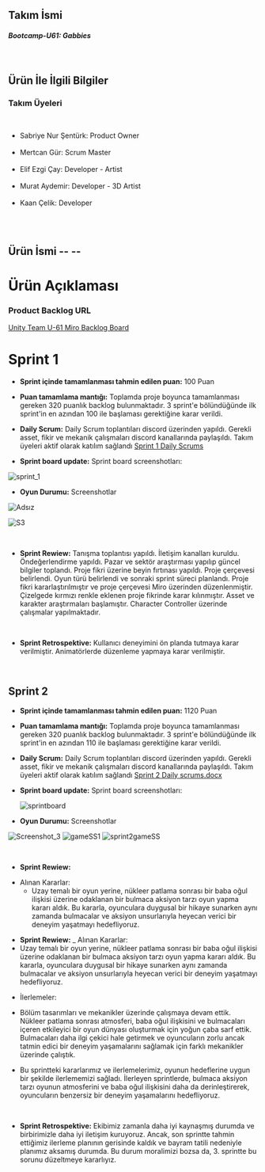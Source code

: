 
<h2>Takım İsmi</h2>
<h5>Bootcamp-U61: Gabbies</h5></br>
<h2>Ürün İle İlgili Bilgiler</h2>
<h3>Takım Üyeleri</h3></br>
<ul>
<li>Sabriye Nur Şentürk: Product Owner</li></br>
<li>Mertcan Gür: Scrum Master</li></br>
<li>Elif Ezgi Çay: Developer - Artist</li></br>
<li>Murat Aydemir: Developer - 3D Artist</li></br>
<li>Kaan Çelik: Developer</li> </br>
</ul>
</br>

## Ürün İsmi -- --
# Ürün Açıklaması</h2>

### Product Backlog URL

[Unity Team U-61 Miro Backlog Board](https://miro.com/app/board/uXjVM-322W8=/)</br>

# Sprint 1

+ **Sprint içinde tamamlanması tahmin edilen puan:** 100 Puan

+ **Puan tamamlama mantığı:** Toplamda proje boyunca tamamlanması gereken 320 puanlık backlog bulunmaktadır. 3 sprint'e bölündüğünde ilk sprint'in en azından 100 ile başlaması gerektiğine karar verildi.

+ **Daily Scrum:** Daily Scrum toplantıları discord üzerinden yapıldı. Gerekli asset, fikir ve mekanik çalışmaları discord kanallarında paylaşıldı. Takım üyeleri aktif olarak katılım sağlandı [Sprint 1 Daily Scrums](https://github.com/mertcangur/Bootcamp-U61/files/11857222/scrum.docx) </br>



+ **Sprint board update:** Sprint board screenshotları:

![sprint_1](https://github.com/mertcangur/Bootcamp-U61/assets/79248086/b31454d9-6e91-4566-a170-8119db9dedf6)

<!-- <h2>Scrum 1:</h2>

![scrum1](https://github.com/mertcangur/Bootcamp-U61/assets/79248086/afca3627-ffc0-4091-ae48-101349eb6e52) -->


<!--**Proje Çerçevesi:**

![proje Çerçevesi](https://github.com/mertcangur/Bootcamp-U61/assets/79248086/05aa2fca-0985-43ac-9c4f-73e937f0ea20)-->

+ **Oyun Durumu:** Screenshotlar
  
![Adsız](https://github.com/mertcangur/Bootcamp-U61/assets/86794305/95ee3a7e-9c56-402a-b3f2-2820ce417bf3)

![S3](https://github.com/mertcangur/Bootcamp-U61/assets/86794305/57880f8a-dfd9-476e-9d74-84cf2167a967)



</br>

+ **Sprint Rewiew:** Tanışma toplantısı yapıldı. İletişim kanalları kuruldu. Öndeğerlendirme yapıldı. Pazar ve sektör araştırması yapılıp güncel bilgiler toplandı. Proje fikri üzerine beyin fırtınası yapıldı. Proje çerçevesi belirlendi. Oyun türü belirlendi ve sonraki sprint süreci planlandı. Proje fikri kararlaştırılmıştır ve proje çerçevesi Miro üzerinden düzenlenmiştir. Çizelgede kırmızı renkle eklenen proje fikrinde karar kılınmıştır. Asset ve karakter araştırmaları başlamıştır. Character Controller üzerinde çalışmalar yapılmaktadır.</br>

</br>

+ **Sprint Retrospektive:** Kullanıcı deneyimini ön planda tutmaya karar verilmiştir. Animatörlerde düzenleme yapmaya karar verilmiştir.</br>

</br>
<h2>Sprint 2</h2>

+ **Sprint içinde tamamlanması tahmin edilen puan:** 1120 Puan

+ **Puan tamamlama mantığı:** Toplamda proje boyunca tamamlanması gereken 320 puanlık backlog bulunmaktadır. 3 sprint'e bölündüğünde ilk sprint'in en azından 110 ile başlaması gerektiğine karar verildi.


+ **Daily Scrum:** Daily Scrum toplantıları discord üzerinden yapıldı. Gerekli asset, fikir ve mekanik çalışmaları discord kanallarında paylaşıldı. Takım üyeleri aktif olarak katılım sağlandı [Sprint 2 Daily scrums.docx](https://github.com/mertcangur/Bootcamp-U61/files/11902932/sprint2.docx) </br>

+ **Sprint board update:** Sprint board screenshotları:
  
  ![sprintboard](https://github.com/mertcangur/Bootcamp-U61/assets/86794305/e0db4545-30ef-427e-9a62-e1339adec312)

+ **Oyun Durumu:** Screenshotlar

 ![Screenshot_3](https://github.com/mertcangur/Bootcamp-U61/assets/86794305/8a7ad1f2-2145-4980-a124-14a05bcb70cd)
![gameSS1](https://github.com/mertcangur/Bootcamp-U61/assets/86794305/403e4505-a113-4bd5-8534-ffa6f00280cb)
![sprint2gameSS](https://github.com/mertcangur/Bootcamp-U61/assets/86794305/f0302044-41fe-479b-a6a1-987cf46af177)

</br>

+ **Sprint Rewiew:** 
<ul>
<li>    Alınan Kararlar:
<ul>
<li>Uzay temalı bir oyun yerine, nükleer patlama sonrası bir baba oğul ilişkisi üzerine odaklanan bir bulmaca aksiyon tarzı oyun yapma kararı aldık. Bu kararla,        oyunculara duygusal bir hikaye sunarken aynı zamanda bulmacalar ve aksiyon unsurlarıyla heyecan verici bir deneyim yaşatmayı hedefliyoruz.</li>
</ul>
</li>
</ul>


+ **Sprint Rewiew:**
    _ Alınan Kararlar:
+ Uzay temalı bir oyun yerine, nükleer patlama sonrası bir baba oğul ilişkisi üzerine odaklanan bir bulmaca aksiyon tarzı oyun yapma kararı aldık. Bu kararla,        oyunculara duygusal bir hikaye sunarken aynı zamanda bulmacalar ve aksiyon unsurlarıyla heyecan verici bir deneyim yaşatmayı hedefliyoruz.

- İlerlemeler:

+ Bölüm tasarımları ve mekanikler üzerinde çalışmaya devam ettik. Nükleer patlama sonrası atmosferi, baba oğul ilişkisini ve bulmacaları içeren etkileyici bir oyun dünyası oluşturmak için yoğun çaba sarf ettik.
Bulmacaları daha ilgi çekici hale getirmek ve oyuncuların zorlu ancak tatmin edici bir deneyim yaşamalarını sağlamak için farklı mekanikler üzerinde çalıştık.

+ Bu sprintteki kararlarımız ve ilerlemelerimiz, oyunun hedeflerine uygun bir şekilde ilerlememizi sağladı. İlerleyen sprintlerde, bulmaca aksiyon tarzı oyunun atmosferini ve baba oğul ilişkisini daha da derinleştirerek, oyuncuların benzersiz bir deneyim yaşamalarını hedefliyoruz.</br>

</br>

+ **Sprint Retrospektive:** Ekibimiz zamanla daha iyi kaynaşmış durumda ve birbirimizle daha iyi iletişim kuruyoruz. Ancak, son sprintte tahmin ettiğimiz ilerleme planının gerisinde kaldık ve bayram tatili nedeniyle planımız aksamış durumda. Bu durum moralimizi bozsa da, 3. sprintte bu sorunu düzeltmeye kararlıyız.
 </br>

